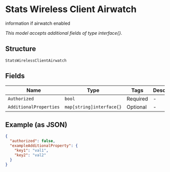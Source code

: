 
# Stats Wireless Client Airwatch

information if airwatch enabled

*This model accepts additional fields of type interface{}.*

## Structure

`StatsWirelessClientAirwatch`

## Fields

| Name | Type | Tags | Description |
|  --- | --- | --- | --- |
| `Authorized` | `bool` | Required | - |
| `AdditionalProperties` | `map[string]interface{}` | Optional | - |

## Example (as JSON)

```json
{
  "authorized": false,
  "exampleAdditionalProperty": {
    "key1": "val1",
    "key2": "val2"
  }
}
```

